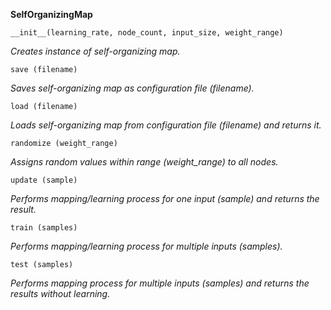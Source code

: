 __SelfOrganizingMap__

	__init__(learning_rate, node_count, input_size, weight_range)

_Creates instance of self-organizing map._

	save (filename)

_Saves self-organizing map as configuration file (filename)._

	load (filename)

_Loads self-organizing map from configuration file (filename) and returns it._

	randomize (weight_range)

_Assigns random values within range (weight_range) to all nodes._

	update (sample)

_Performs mapping/learning process for one input (sample) and returns the result._

	train (samples)
		
_Performs mapping/learning process for multiple inputs (samples)._

	test (samples)
			
_Performs mapping process for multiple inputs (samples) and returns the results without learning._
